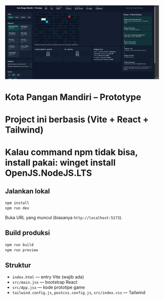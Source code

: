 ![Screenshot Tampilan Game](images/screenshot.png)
# Kota Pangan Mandiri – Prototype
# Project ini berbasis (Vite + React + Tailwind)
# Kalau command npm tidak bisa, install pakai: winget install OpenJS.NodeJS.LTS

## Jalankan lokal
```bash
npm install
npm run dev
```
Buka URL yang muncul (biasanya `http://localhost:5173`).

## Build produksi
```bash
npm run build
npm run preview
```

## Struktur
- `index.html` — entry Vite (wajib ada)
- `src/main.jsx` — bootstrap React
- `src/App.jsx` — kode prototipe game
- `tailwind.config.js`, `postcss.config.js`, `src/index.css` — Tailwind
